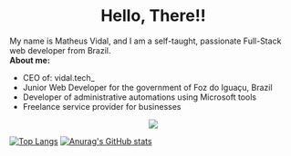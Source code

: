<div align="center">
    <h1> Hello, There!! </h1>
</div>
<div>
    My name is Matheus Vidal, and I am a self-taught, passionate Full-Stack web developer from Brazil.
    <br>
    <b>About me:</b>
    <ul>
        <li>CEO of: vidal.tech_</li>
        <li>Junior Web Developer for the government of Foz do Iguaçu, Brazil</li>
        <li>Developer of administrative automations using Microsoft tools</li>
        <li>Freelance service provider for businesses</li>
    </ul>
</div>
<p align="center">
  <a href="https://skillicons.dev">
    <img src="https://skillicons.dev/icons?i=laravel,dotnet,visualstudio,vscode,mysql,php,cs,css,java,js" />
  </a>
</p>


[![Top Langs](https://github-readme-stats.vercel.app/api/top-langs/?username=Sueh-Tam&show_icons=true&theme=radical)](https://github.com/anuraghazra/github-readme-stats)
[![Anurag's GitHub stats](https://github-readme-stats.vercel.app/api?username=Sueh-Tam&show_icons=true&theme=radical)](https://github.com/anuraghazra/github-readme-stats)
